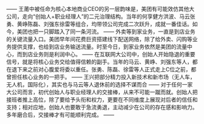 ——
王莆中被任命为核心本地商业CEO的另一层韵味是，美团有可能效仿其他大公司，走向“创始人+职业经理人”的二元治理结构。当年的何享健方洪波、马云张勇、黄峥陈磊、刘强东徐雷等组合，均带领公司完成二次跃升，成就一番佳话。如今，美团也把一只脚踏入了同一条河流。
——
外卖等到家业务，一直是到店业务的关键流量入口。美团早年间花费巨资搭建线下配送网络，除了给外卖、闪购等业务提供支撑，也给到店业务输送流量。时至今日，到家业务依然是美团的流量中心，而到店业务则是利润中心。
——
在互联网大公司中，创始人开始隐退的重要信号，就是将核心业务交给值得信赖的副手。当年的马云、黄峥、刘强东等人，都在退下来之前对心腹爱将委以重任。张勇、陈磊、徐雷等人正式走上C位之前，都曾担任核心业务的一把手。
——
王兴把部分精力投入新技术和新市场（无人车，无人机，国际化），其实也与马云等人退休前的选择不谋而合
——
对于任何一家大公司而言，初代创始人与职业经理人的交接棒，从来不可能一蹴而就。创始人把接班者推上高位，除了要给予头衔和权力，更要在不同维度上展现对后者的信任和支持；相对应地，创始人也要敢于急流勇退，主动减少在公司的存在感和影响力。多年磨合后，交接棒才有可能顺利完成。
——